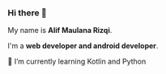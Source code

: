 ### Hi there 👋

My name is **Alif Maulana Rizqi**.

I'm a **web developer and android developer**.

🌱 I’m currently learning Kotlin and Python
